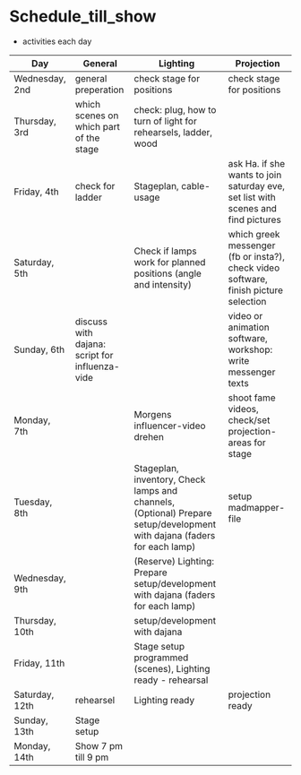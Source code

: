 # Schedule_till_show
* activities each day

| Day           | General             | Lighting          | Projection      |
|---------------|---------------------|-------------------|-----------------|
| Wednesday, 2nd| general preperation | check stage for positions  | check stage for positions  |
| Thursday, 3rd | which scenes on which part of the stage  | check: plug, how to turn of light for rehearsels, ladder, wood  |   |
| Friday, 4th   | check for ladder    | Stageplan, cable-usage  | ask Ha. if she wants to join saturday eve, set list with scenes and find pictures |
| Saturday, 5th |                     | Check if lamps work for planned positions (angle and intensity)   | which greek messenger (fb or insta?), check video software, finish picture selection  |
| Sunday, 6th   | discuss with dajana: script for influenza-vide  |  | video or animation software, workshop: write messenger texts  |
| Monday, 7th   |                    |Morgens influencer-video drehen   | shoot fame videos, check/set projection-areas for stage |
| Tuesday, 8th  |                    | Stageplan, inventory, Check lamps and channels, (Optional) Prepare setup/development with dajana (faders for each lamp)  | setup madmapper-file |
| Wednesday, 9th|                    | (Reserve) Lighting: Prepare setup/development with dajana (faders for each lamp)  |   |
| Thursday, 10th|                    | setup/development with dajana  |   |
| Friday, 11th  |                    | Stage setup programmed (scenes), Lighting ready - rehearsal  |   |
| Saturday, 12th| rehearsel          | Lighting ready  | projection ready  |
| Sunday, 13th  | Stage setup        |   |   |
| Monday, 14th  | Show 7 pm till 9 pm|   |   |
